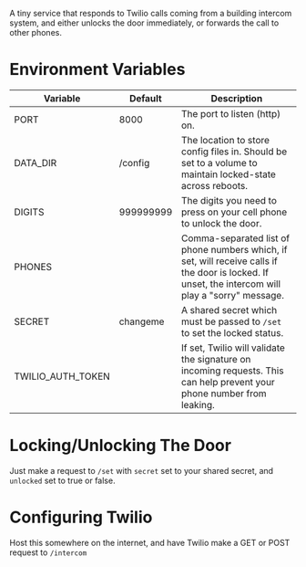 A tiny service that responds to Twilio calls coming from a building intercom system, and either unlocks the door
immediately, or forwards the call to other phones.

# Environment Variables

| Variable          | Default   | Description                                                                                                                                         |
|-------------------|-----------|-----------------------------------------------------------------------------------------------------------------------------------------------------|
| PORT              | 8000      | The port to listen (http) on.                                                                                                                       |
| DATA_DIR          | /config   | The location to store config files in. Should be set to a volume to maintain locked-state across reboots.                                           |
| DIGITS            | 999999999 | The digits you need to press on your cell phone to unlock the door.                                                                                 |
| PHONES            |           | Comma-separated list of phone numbers which, if set, will receive calls if the door is locked.  If unset, the intercom will play a "sorry" message. |
| SECRET            | changeme  | A shared secret which must be passed to `/set` to set the locked status.                                                                            |
| TWILIO_AUTH_TOKEN |           | If set, Twilio will validate the signature on incoming requests. This can help prevent your phone number from leaking.                              |

# Locking/Unlocking The Door

Just make a request to `/set` with `secret` set to your shared secret, and `unlocked` set to true or false.

# Configuring Twilio

Host this somewhere on the internet, and have Twilio make a GET or POST request to `/intercom`
